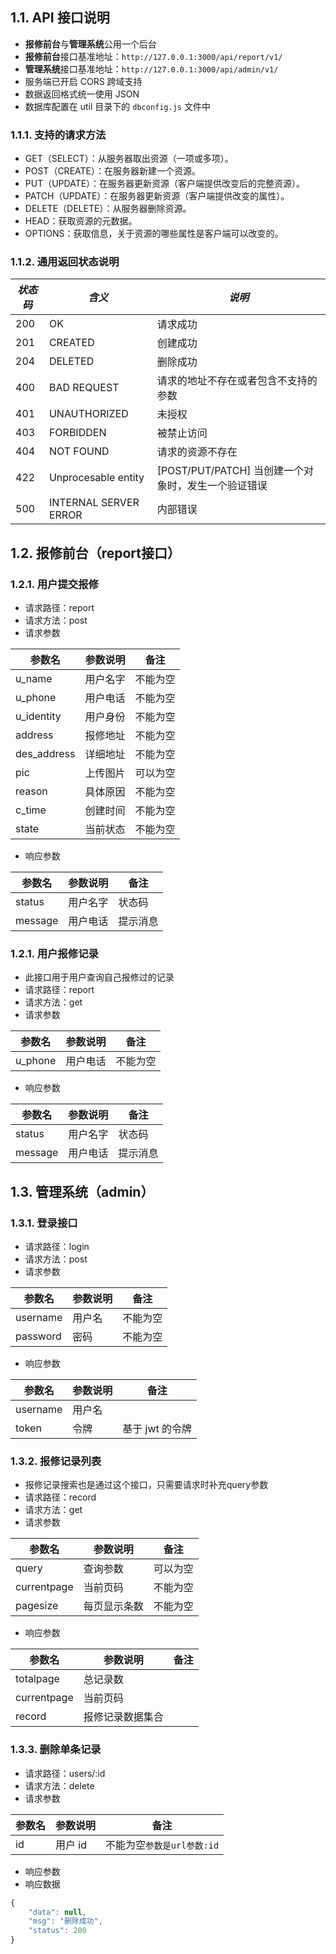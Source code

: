 ## 1.1. API 接口说明

- **报修前台**与**管理系统**公用一个后台
- **报修前台**接口基准地址：`http://127.0.0.1:3000/api/report/v1/`
- **管理系统**接口基准地址：`http://127.0.0.1:3000/api/admin/v1/`
- 服务端已开启 CORS 跨域支持
- 数据返回格式统一使用 JSON
- 数据库配置在 util 目录下的 `dbconfig.js` 文件中

### 1.1.1. 支持的请求方法

- GET（SELECT）：从服务器取出资源（一项或多项）。
- POST（CREATE）：在服务器新建一个资源。
- PUT（UPDATE）：在服务器更新资源（客户端提供改变后的完整资源）。
- PATCH（UPDATE）：在服务器更新资源（客户端提供改变的属性）。
- DELETE（DELETE）：从服务器删除资源。
- HEAD：获取资源的元数据。
- OPTIONS：获取信息，关于资源的哪些属性是客户端可以改变的。

### 1.1.2. 通用返回状态说明

| _状态码_ | _含义_                | _说明_                                              |
| -------- | --------------------- | --------------------------------------------------- |
| 200      | OK                    | 请求成功                                            |
| 201      | CREATED               | 创建成功                                            |
| 204      | DELETED               | 删除成功                                            |
| 400      | BAD REQUEST           | 请求的地址不存在或者包含不支持的参数                |
| 401      | UNAUTHORIZED          | 未授权                                              |
| 403      | FORBIDDEN             | 被禁止访问                                          |
| 404      | NOT FOUND             | 请求的资源不存在                                    |
| 422      | Unprocesable entity   | [POST/PUT/PATCH] 当创建一个对象时，发生一个验证错误 |
| 500      | INTERNAL SERVER ERROR | 内部错误                                            |





## 1.2. 报修前台（report接口）

### 1.2.1. 用户提交报修

- 请求路径：report
- 请求方法：post
- 请求参数

| 参数名      | 参数说明 | 备注     |
| ----------- | -------- | -------- |
| u_name      | 用户名字 | 不能为空 |
| u_phone     | 用户电话 | 不能为空 |
| u_identity  | 用户身份 | 不能为空 |
| address     | 报修地址 | 不能为空 |
| des_address | 详细地址 | 不能为空 |
| pic         | 上传图片 | 可以为空 |
| reason      | 具体原因 | 不能为空 |
| c_time      | 创建时间 | 不能为空 |
| state       | 当前状态 | 不能为空 |

- 响应参数

| 参数名  | 参数说明 | 备注     |
| ------- | -------- | -------- |
| status  | 用户名字 | 状态码   |
| message | 用户电话 | 提示消息 |



### 1.2.1. 用户报修记录

- 此接口用于用户查询自己报修过的记录
- 请求路径：report
- 请求方法：get
- 请求参数

| 参数名  | 参数说明 | 备注     |
| ------- | -------- | -------- |
| u_phone | 用户电话 | 不能为空 |

- 响应参数

| 参数名  | 参数说明 | 备注     |
| ------- | -------- | -------- |
| status  | 用户名字 | 状态码   |
| message | 用户电话 | 提示消息 |



## 1.3. 管理系统（admin）

### 1.3.1.  登录接口

- 请求路径：login
- 请求方法：post
- 请求参数

| 参数名   | 参数说明 | 备注     |
| -------- | -------- | -------- |
| username | 用户名   | 不能为空 |
| password | 密码     | 不能为空 |

- 响应参数

| 参数名   | 参数说明 | 备注            |
| -------- | -------- | --------------- |
| username | 用户名   |                 |
| token    | 令牌     | 基于 jwt 的令牌 |



### 1.3.2.  报修记录列表

- 报修记录搜索也是通过这个接口，只需要请求时补充query参数
- 请求路径：record
- 请求方法：get
- 请求参数

| 参数名      | 参数说明     | 备注     |
| ----------- | ------------ | -------- |
| query       | 查询参数     | 可以为空 |
| currentpage | 当前页码     | 不能为空 |
| pagesize    | 每页显示条数 | 不能为空 |

- 响应参数

| 参数名      | 参数说明         | 备注 |
| ----------- | ---------------- | ---- |
| totalpage   | 总记录数         |      |
| currentpage | 当前页码         |      |
| record      | 报修记录数据集合 |      |





### 1.3.3. 删除单条记录

- 请求路径：users/:id
- 请求方法：delete
- 请求参数

| 参数名 | 参数说明 | 备注                       |
| ------ | -------- | -------------------------- |
| id     | 用户 id  | 不能为空`参数是url参数:id` |

- 响应参数
- 响应数据

```js
{
    "data": null,
    "msg": "删除成功",
    "status": 200
}
```

